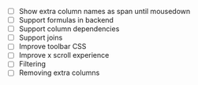 - [ ] Show extra column names as span until mousedown
- [ ] Support formulas in backend
- [ ] Support column dependencies
- [ ] Support joins
- [ ] Improve toolbar CSS
- [ ] Improve x scroll experience
- [ ] Filtering
- [ ] Removing extra columns